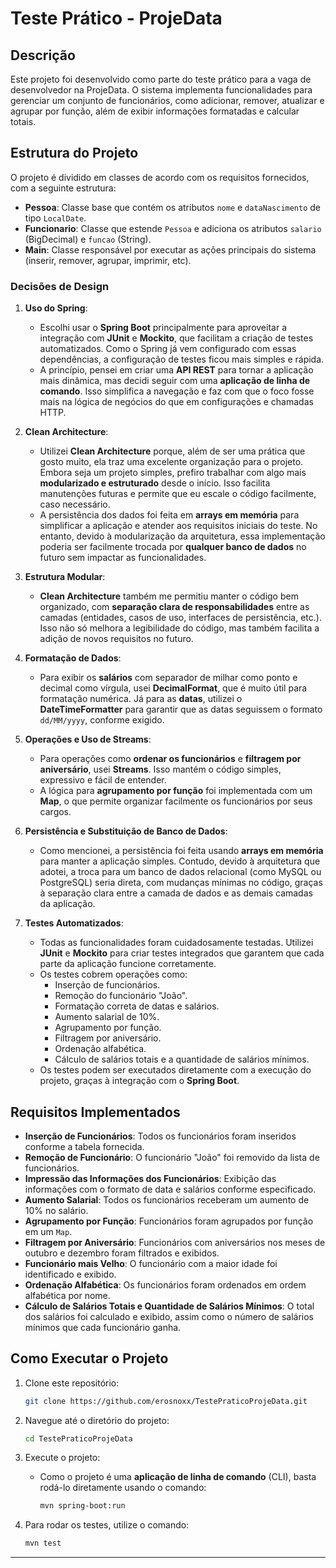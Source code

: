 # Teste Prático - ProjeData

## Descrição
Este projeto foi desenvolvido como parte do teste prático para a vaga de desenvolvedor na ProjeData. O sistema implementa funcionalidades para gerenciar um conjunto de funcionários, como adicionar, remover, atualizar e agrupar por função, além de exibir informações formatadas e calcular totais.

## Estrutura do Projeto

O projeto é dividido em classes de acordo com os requisitos fornecidos, com a seguinte estrutura:

- **Pessoa**: Classe base que contém os atributos `nome` e `dataNascimento` de tipo `LocalDate`.
- **Funcionario**: Classe que estende `Pessoa` e adiciona os atributos `salario` (BigDecimal) e `funcao` (String).
- **Main**: Classe responsável por executar as ações principais do sistema (inserir, remover, agrupar, imprimir, etc).

### Decisões de Design

1. **Uso do Spring**:
   - Escolhi usar o **Spring Boot** principalmente para aproveitar a integração com **JUnit** e **Mockito**, que facilitam a criação de testes automatizados. Como o Spring já vem configurado com essas dependências, a configuração de testes ficou mais simples e rápida.
   - A princípio, pensei em criar uma **API REST** para tornar a aplicação mais dinâmica, mas decidi seguir com uma **aplicação de linha de comando**. Isso simplifica a navegação e faz com que o foco fosse mais na lógica de negócios do que em configurações e chamadas HTTP.

2. **Clean Architecture**:
   - Utilizei **Clean Architecture** porque, além de ser uma prática que gosto muito, ela traz uma excelente organização para o projeto. Embora seja um projeto simples, prefiro trabalhar com algo mais **modularizado e estruturado** desde o início. Isso facilita manutenções futuras e permite que eu escale o código facilmente, caso necessário.
   - A persistência dos dados foi feita em **arrays em memória** para simplificar a aplicação e atender aos requisitos iniciais do teste. No entanto, devido à modularização da arquitetura, essa implementação poderia ser facilmente trocada por **qualquer banco de dados** no futuro sem impactar as funcionalidades.

3. **Estrutura Modular**:
   - **Clean Architecture** também me permitiu manter o código bem organizado, com **separação clara de responsabilidades** entre as camadas (entidades, casos de uso, interfaces de persistência, etc.). Isso não só melhora a legibilidade do código, mas também facilita a adição de novos requisitos no futuro.

4. **Formatação de Dados**:
   - Para exibir os **salários** com separador de milhar como ponto e decimal como vírgula, usei **DecimalFormat**, que é muito útil para formatação numérica. Já para as **datas**, utilizei o **DateTimeFormatter** para garantir que as datas seguissem o formato `dd/MM/yyyy`, conforme exigido.

5. **Operações e Uso de Streams**:
   - Para operações como **ordenar os funcionários** e **filtragem por aniversário**, usei **Streams**. Isso mantém o código simples, expressivo e fácil de entender.
   - A lógica para **agrupamento por função** foi implementada com um **Map**, o que permite organizar facilmente os funcionários por seus cargos.

6. **Persistência e Substituição de Banco de Dados**:
   - Como mencionei, a persistência foi feita usando **arrays em memória** para manter a aplicação simples. Contudo, devido à arquitetura que adotei, a troca para um banco de dados relacional (como MySQL ou PostgreSQL) seria direta, com mudanças mínimas no código, graças à separação clara entre a camada de dados e as demais camadas da aplicação.

7. **Testes Automatizados**:
   - Todas as funcionalidades foram cuidadosamente testadas. Utilizei **JUnit** e **Mockito** para criar testes integrados que garantem que cada parte da aplicação funcione corretamente.
   - Os testes cobrem operações como:
      - Inserção de funcionários.
      - Remoção do funcionário "João".
      - Formatação correta de datas e salários.
      - Aumento salarial de 10%.
      - Agrupamento por função.
      - Filtragem por aniversário.
      - Ordenação alfabética.
      - Cálculo de salários totais e a quantidade de salários mínimos.
   - Os testes podem ser executados diretamente com a execução do projeto, graças à integração com o **Spring Boot**.

## Requisitos Implementados

- **Inserção de Funcionários**: Todos os funcionários foram inseridos conforme a tabela fornecida.
- **Remoção de Funcionário**: O funcionário "João" foi removido da lista de funcionários.
- **Impressão das Informações dos Funcionários**: Exibição das informações com o formato de data e salários conforme especificado.
- **Aumento Salarial**: Todos os funcionários receberam um aumento de 10% no salário.
- **Agrupamento por Função**: Funcionários foram agrupados por função em um `Map`.
- **Filtragem por Aniversário**: Funcionários com aniversários nos meses de outubro e dezembro foram filtrados e exibidos.
- **Funcionário mais Velho**: O funcionário com a maior idade foi identificado e exibido.
- **Ordenação Alfabética**: Os funcionários foram ordenados em ordem alfabética por nome.
- **Cálculo de Salários Totais e Quantidade de Salários Mínimos**: O total dos salários foi calculado e exibido, assim como o número de salários mínimos que cada funcionário ganha.

## Como Executar o Projeto

1. Clone este repositório:
   ```bash
   git clone https://github.com/erosnoxx/TestePraticoProjeData.git
   ```

2. Navegue até o diretório do projeto:
   ```bash
   cd TestePraticoProjeData
   ```

3. Execute o projeto:
   - Como o projeto é uma **aplicação de linha de comando** (CLI), basta rodá-lo diretamente usando o comando:
     ```bash
     mvn spring-boot:run
     ```

4. Para rodar os testes, utilize o comando:
   ```bash
   mvn test
   ```

---
